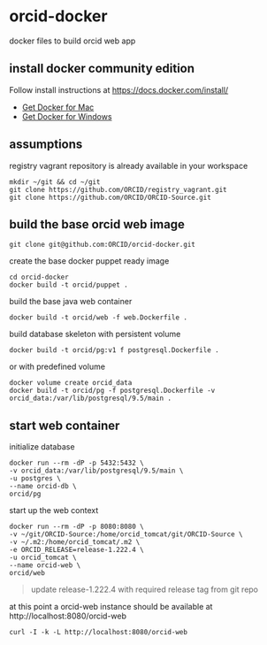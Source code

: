 # orcid-docker

docker files to build orcid web app

## install docker community edition

Follow install instructions at https://docs.docker.com/install/

* [Get Docker for Mac](https://download.docker.com/mac/stable/Docker.dmg)
* [Get Docker for Windows](https://download.docker.com/win/stable/Docker%20for%20Windows%20Installer.exe)

## assumptions

registry vagrant repository is already available in your workspace

    mkdir ~/git && cd ~/git
    git clone https://github.com/ORCID/registry_vagrant.git
    git clone https://github.com/ORCID/ORCID-Source.git

## build the base orcid web image

    git clone git@github.com:ORCID/orcid-docker.git

create the base docker puppet ready image

    cd orcid-docker
    docker build -t orcid/puppet .

build the base java web container

    docker build -t orcid/web -f web.Dockerfile .

build database skeleton with persistent volume

    docker build -t orcid/pg:v1 f postgresql.Dockerfile .

or with predefined volume

    docker volume create orcid_data
    docker build -t orcid/pg -f postgresql.Dockerfile -v orcid_data:/var/lib/postgresql/9.5/main .

## start web container

initialize database

    docker run --rm -dP -p 5432:5432 \
    -v orcid_data:/var/lib/postgresql/9.5/main \
    -u postgres \
    --name orcid-db \
    orcid/pg

start up  the web context

    docker run --rm -dP -p 8080:8080 \
    -v ~/git/ORCID-Source:/home/orcid_tomcat/git/ORCID-Source \
    -v ~/.m2:/home/orcid_tomcat/.m2 \
    -e ORCID_RELEASE=release-1.222.4 \
    -u orcid_tomcat \
    --name orcid-web \
    orcid/web

> update release-1.222.4 with required release tag from git repo

at this point a orcid-web instance should be available at http://localhost:8080/orcid-web

    curl -I -k -L http://localhost:8080/orcid-web
